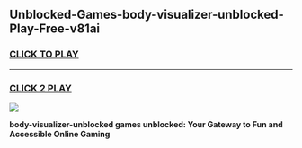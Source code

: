 
## Unblocked-Games-body-visualizer-unblocked-Play-Free-v81ai
<h3>
<a href="https://premium76.site?title=body-visualizer-unblocked&ref=18A1">CLICK TO PLAY</a></h3>
<hr>

<h3>
<a href="https://premium76.site?title=body-visualizer-unblocked&ref=18A1">CLICK 2 PLAY</a>
  
</h3>

<a href="https://premium76.site?title=body-visualizer-unblocked&ref=18A1"><img src="https://clearcache.store/games.png"></a>


**body-visualizer-unblocked games unblocked: Your Gateway to Fun and Accessible Online Gaming**

